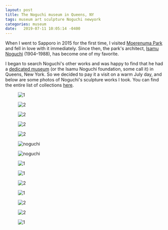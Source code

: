 ```yaml
---
layout: post
title: The Noguchi museum in Queens, NY
tags: museum art sculpture Noguchi newyork
categories: museum
date:   2019-07-11 10:05:14 -0400
---
```


When I went to Sapporo in 2015 for the first time, I visited [Moerenuma Park](https://moerenumapark.jp/english/) and fell in love with it immediately.  Since then, the park's architect, [Isamu Noguchi](https://en.wikipedia.org/wiki/Isamu_Noguchi) (1904–1988), has become one of my favorite. 

I began to search Noguchi's other works and was happy to find that he had a [dedicated museum](https://www.noguchi.org/) (or the Isamu Noguchi foundation, some call it) in Queens, New York.  So we decided to pay it a visit on a warm July day, and below are some photos of Noguchi's sculpture works I took. You can find the entire list of collections [here](https://www.noguchi.org/artworks/collection/).

<figure>
 <img alt="1" src="{{ site.baseurl }}/public/images/noguchi/5.jpg" /> 
</figure>

<figure>
 <img alt="2" src="{{ site.baseurl }}/public/images/noguchi/6.jpg" /> 
</figure> 

<figure>
 <img alt="2" src="{{ site.baseurl }}/public/images/noguchi/12.jpg" /> 
</figure> 

<figure>
 <img alt="2" src="{{ site.baseurl }}/public/images/noguchi/2.jpg" /> 
</figure>  

<figure>
 <img alt="2" src="{{ site.baseurl }}/public/images/noguchi/13.jpg" /> 
</figure> 

<figure class="inline">
 <img  class="vertical-long-img" alt="noguchi" src="{{ site.baseurl }}/public/images/noguchi/1.jpg" /> 
</figure> 
<figure class="inline">
 <img  class="vertical-long-img" alt="noguchi" src="{{ site.baseurl }}/public/images/noguchi/14.jpg" /> 
</figure>  

<figure>
 <img alt="1" src="{{ site.baseurl }}/public/images/noguchi/3.jpg" /> 
</figure>
<figure>
 <img alt="1" src="{{ site.baseurl }}/public/images/noguchi/7.jpg" /> 
</figure>

<figure>
 <img alt="2" src="{{ site.baseurl }}/public/images/noguchi/8.jpg" /> 
</figure> 

<figure>
 <img alt="1" src="{{ site.baseurl }}/public/images/noguchi/9.jpg" /> 
</figure>

<figure>
 <img alt="2" src="{{ site.baseurl }}/public/images/noguchi/10.jpg" /> 
</figure>  

<figure>
 <img alt="2" src="{{ site.baseurl }}/public/images/noguchi/4.jpg" /> 
</figure> 

<figure>
 <img alt="1" src="{{ site.baseurl }}/public/images/noguchi/11.jpg" /> 
</figure>
  